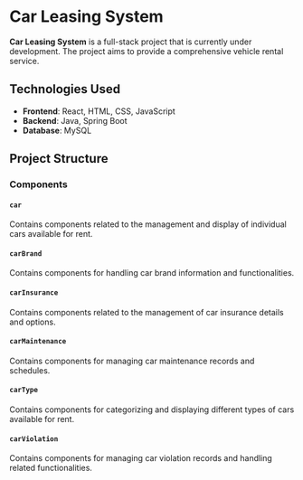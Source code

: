 # Car Leasing System

**Car Leasing System** is a full-stack project that is currently under development. The project aims to provide a comprehensive vehicle rental service.

## Technologies Used

- **Frontend**: React, HTML, CSS, JavaScript
- **Backend**: Java, Spring Boot
- **Database**: MySQL

## Project Structure

### Components

#### `car`
Contains components related to the management and display of individual cars available for rent.

#### `carBrand`
Contains components for handling car brand information and functionalities.

#### `carInsurance`
Contains components related to the management of car insurance details and options.

#### `carMaintenance`
Contains components for managing car maintenance records and schedules.

#### `carType`
Contains components for categorizing and displaying different types of cars available for rent.

#### `carViolation`
Contains components for managing car violation records and handling related functionalities.
